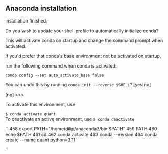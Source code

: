 ## Anaconda installation
installation finished.

Do you wish to update your shell profile to automatically initialize conda?

This will activate conda on startup and change the command prompt when activated.

If you'd prefer that conda's base environment not be activated on startup,

   run the following command when conda is activated:


``
conda config --set auto_activate_base false
``


You can undo this by running `conda init --reverse $SHELL`? [yes|no]

[no] >>> 



To activate this environment, use                                             
``                                                                               
$ conda activate quant                                                    
``
To deactivate an active environment, use
``
$ conda deactivate
``

``
 458  export PATH="/home/dilip/anaconda3/bin:$PATH"
  459  PATH
  460  echo $PATH
  461  cd
  462  conda activate
  463  conda --version
  464  conda create --name quant python=3.11

``
   





